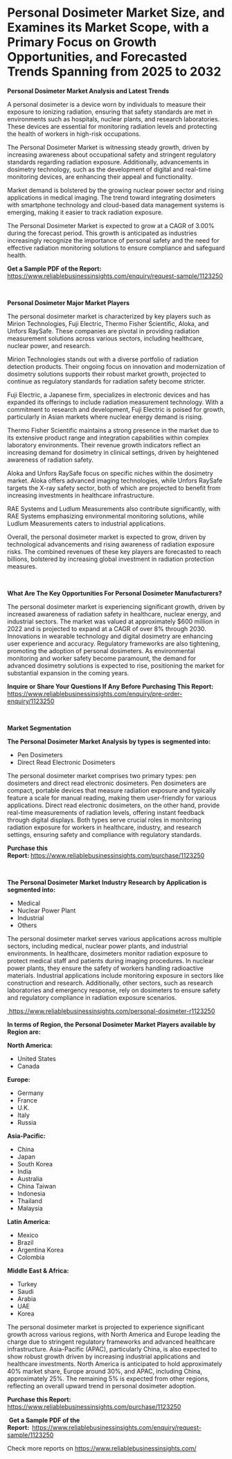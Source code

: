 <p><h1>Personal Dosimeter Market Size, and Examines its Market Scope, with a Primary Focus on Growth Opportunities, and Forecasted Trends Spanning from 2025 to 2032</h1></p><p><strong>Personal Dosimeter Market Analysis and Latest Trends</strong></p>
<p><p>A personal dosimeter is a device worn by individuals to measure their exposure to ionizing radiation, ensuring that safety standards are met in environments such as hospitals, nuclear plants, and research laboratories. These devices are essential for monitoring radiation levels and protecting the health of workers in high-risk occupations. </p><p>The Personal Dosimeter Market is witnessing steady growth, driven by increasing awareness about occupational safety and stringent regulatory standards regarding radiation exposure. Additionally, advancements in dosimetry technology, such as the development of digital and real-time monitoring devices, are enhancing their appeal and functionality.</p><p>Market demand is bolstered by the growing nuclear power sector and rising applications in medical imaging. The trend toward integrating dosimeters with smartphone technology and cloud-based data management systems is emerging, making it easier to track radiation exposure. </p><p>The Personal Dosimeter Market is expected to grow at a CAGR of 3.00% during the forecast period. This growth is anticipated as industries increasingly recognize the importance of personal safety and the need for effective radiation monitoring solutions to ensure compliance and safeguard health.</p></p>
<p><strong>Get a Sample PDF of the Report:&nbsp;</strong> <a href="https://www.reliablebusinessinsights.com/enquiry/request-sample/1123250?utm_campaign=2185&utm_medium=2&utm_source=Github&utm_content=ia&utm_term=16022025&utm_id=personal-dosimeter">https://www.reliablebusinessinsights.com/enquiry/request-sample/1123250</a></p>
<p>&nbsp;</p>
<p><strong>Personal Dosimeter Major Market Players</strong></p>
<p><p>The personal dosimeter market is characterized by key players such as Mirion Technologies, Fuji Electric, Thermo Fisher Scientific, Aloka, and Unfors RaySafe. These companies are pivotal in providing radiation measurement solutions across various sectors, including healthcare, nuclear power, and research.</p><p>Mirion Technologies stands out with a diverse portfolio of radiation detection products. Their ongoing focus on innovation and modernization of dosimetry solutions supports their robust market growth, projected to continue as regulatory standards for radiation safety become stricter.</p><p>Fuji Electric, a Japanese firm, specializes in electronic devices and has expanded its offerings to include radiation measurement technology. With a commitment to research and development, Fuji Electric is poised for growth, particularly in Asian markets where nuclear energy demand is rising.</p><p>Thermo Fisher Scientific maintains a strong presence in the market due to its extensive product range and integration capabilities within complex laboratory environments. Their revenue growth indicators reflect an increasing demand for dosimetry in clinical settings, driven by heightened awareness of radiation safety.</p><p>Aloka and Unfors RaySafe focus on specific niches within the dosimetry market. Aloka offers advanced imaging technologies, while Unfors RaySafe targets the X-ray safety sector, both of which are projected to benefit from increasing investments in healthcare infrastructure.</p><p>RAE Systems and Ludlum Measurements also contribute significantly, with RAE Systems emphasizing environmental monitoring solutions, while Ludlum Measurements caters to industrial applications. </p><p>Overall, the personal dosimeter market is expected to grow, driven by technological advancements and rising awareness of radiation exposure risks. The combined revenues of these key players are forecasted to reach billions, bolstered by increasing global investment in radiation protection measures.</p></p>
<p>&nbsp;</p>
<p><strong>What Are The Key Opportunities For Personal Dosimeter Manufacturers?</strong></p>
<p><p>The personal dosimeter market is experiencing significant growth, driven by increased awareness of radiation safety in healthcare, nuclear energy, and industrial sectors. The market was valued at approximately $600 million in 2022 and is projected to expand at a CAGR of over 8% through 2030. Innovations in wearable technology and digital dosimetry are enhancing user experience and accuracy. Regulatory frameworks are also tightening, promoting the adoption of personal dosimeters. As environmental monitoring and worker safety become paramount, the demand for advanced dosimetry solutions is expected to rise, positioning the market for substantial expansion in the coming years.</p></p>
<p><strong>Inquire or Share Your Questions If Any Before Purchasing This Report:</strong> <a href="https://www.reliablebusinessinsights.com/enquiry/pre-order-enquiry/1123250?utm_campaign=2185&utm_medium=2&utm_source=Github&utm_content=ia&utm_term=16022025&utm_id=personal-dosimeter">https://www.reliablebusinessinsights.com/enquiry/pre-order-enquiry/1123250</a></p>
<p>&nbsp;</p>
<p><strong>Market Segmentation</strong></p>
<p><strong>The Personal Dosimeter Market Analysis by types is segmented into:</strong></p>
<p><ul><li>Pen Dosimeters</li><li>Direct Read Electronic Dosimeters</li></ul></p>
<p><p>The personal dosimeter market comprises two primary types: pen dosimeters and direct read electronic dosimeters. Pen dosimeters are compact, portable devices that measure radiation exposure and typically feature a scale for manual reading, making them user-friendly for various applications. Direct read electronic dosimeters, on the other hand, provide real-time measurements of radiation levels, offering instant feedback through digital displays. Both types serve crucial roles in monitoring radiation exposure for workers in healthcare, industry, and research settings, ensuring safety and compliance with regulatory standards.</p></p>
<p><strong>Purchase this Report:&nbsp;</strong><a href="https://www.reliablebusinessinsights.com/purchase/1123250?utm_campaign=2185&utm_medium=2&utm_source=Github&utm_content=ia&utm_term=16022025&utm_id=personal-dosimeter">https://www.reliablebusinessinsights.com/purchase/1123250</a></p>
<p>&nbsp;</p>
<p><strong>The Personal Dosimeter Market Industry Research by Application is segmented into:</strong></p>
<p><ul><li>Medical</li><li>Nuclear Power Plant</li><li>Industrial</li><li>Others</li></ul></p>
<p><p>The personal dosimeter market serves various applications across multiple sectors, including medical, nuclear power plants, and industrial environments. In healthcare, dosimeters monitor radiation exposure to protect medical staff and patients during imaging procedures. In nuclear power plants, they ensure the safety of workers handling radioactive materials. Industrial applications include monitoring exposure in sectors like construction and research. Additionally, other sectors, such as research laboratories and emergency response, rely on dosimeters to ensure safety and regulatory compliance in radiation exposure scenarios.</p></p>
<p><a href="https://www.reliablebusinessinsights.com/personal-dosimeter-r1123250?utm_campaign=2185&utm_medium=2&utm_source=Github&utm_content=ia&utm_term=16022025&utm_id=personal-dosimeter">&nbsp;https://www.reliablebusinessinsights.com/personal-dosimeter-r1123250</a></p>
<p><strong>In terms of Region, the Personal Dosimeter Market Players available by Region are:</strong></p>
<p>
    <p> <strong> North America: </strong>
        <ul>
            <li>United States</li>
            <li>Canada</li>
        </ul>
        </p> 
    <p> <strong> Europe: </strong>
        <ul>
            <li>Germany</li>
            <li>France</li>
            <li>U.K.</li>
            <li>Italy</li>
            <li>Russia</li>
        </ul>
        </p> 
    <p> <strong> Asia-Pacific: </strong>
        <ul>
            <li>China</li>
            <li>Japan</li>
            <li>South Korea</li>
            <li>India</li>
            <li>Australia</li>
            <li>China Taiwan</li>
            <li>Indonesia</li>
            <li>Thailand</li>
            <li>Malaysia</li>
        </ul>
        </p> 
    <p> <strong> Latin America: </strong>
        <ul>
            <li>Mexico</li>
            <li>Brazil</li>
            <li>Argentina Korea</li>
            <li>Colombia</li>
        </ul>
        </p> 
    <p> <strong> Middle East & Africa: </strong>
        <ul>
            <li>Turkey</li>
            <li>Saudi</li>
            <li>Arabia</li>
            <li>UAE</li>
            <li>Korea</li>
        </ul>
    </p>
    </p>
<p><p>The personal dosimeter market is projected to experience significant growth across various regions, with North America and Europe leading the charge due to stringent regulatory frameworks and advanced healthcare infrastructure. Asia-Pacific (APAC), particularly China, is also expected to show robust growth driven by increasing industrial applications and healthcare investments. North America is anticipated to hold approximately 40% market share, Europe around 30%, and APAC, including China, approximately 25%. The remaining 5% is expected from other regions, reflecting an overall upward trend in personal dosimeter adoption.</p></p>
<p><strong>Purchase this Report: </strong><a href="https://www.reliablebusinessinsights.com/purchase/1123250?utm_campaign=2185&utm_medium=2&utm_source=Github&utm_content=ia&utm_term=16022025&utm_id=personal-dosimeter">https://www.reliablebusinessinsights.com/purchase/1123250</a></p>
<p>&nbsp;<strong>Get a Sample PDF of the Report:&nbsp;&nbsp;</strong><a href="https://www.reliablebusinessinsights.com/enquiry/request-sample/1123250?utm_campaign=2185&utm_medium=2&utm_source=Github&utm_content=ia&utm_term=16022025&utm_id=personal-dosimeter">https://www.reliablebusinessinsights.com/enquiry/request-sample/1123250</a></p>
<p><strong></strong></p>
<p>Check more reports on <a href="https://www.reliablebusinessinsights.com/?utm_campaign=2185&utm_medium=2&utm_source=Github&utm_content=ia&utm_term=16022025&utm_id=personal-dosimeter">https://www.reliablebusinessinsights.com/</a></p>